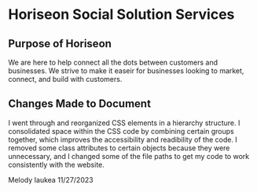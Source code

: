 # Horiseon Social Solution Services

## Purpose of Horiseon
We are here to help connect all the dots between customers and businesses. We strive to make it easeir for businesses looking to market, connect, and build with customers. 

## Changes Made to Document
I went through and reorganized CSS elements in a hierarchy structure. I consolidated space within the CSS code by combining certain groups together, which improves the accessibility and readibility of the code. I removed some class attributes to certain objects because they were unnecessary, and I changed some of the file paths to get my code to work consistently with the website.

Melody Iaukea
11/27/2023